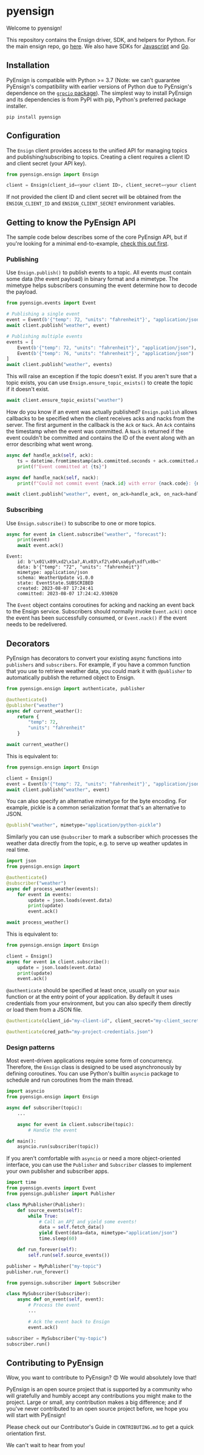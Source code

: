 # pyensign
Welcome to pyensign!

This repository contains the Ensign driver, SDK, and helpers for Python. For the main ensign repo, go [here](https://github.com/rotationalio/ensign). We also have SDKs for [Javascript](https://github.com/rotationalio/ensignjs) and [Go](https://github.com/rotationalio/goensign).

## Installation

PyEnsign is compatible with Python >= 3.7 (Note: we can't guarantee PyEnsign's compatibility with earlier versions of Python due to PyEnsign's dependence on the [`grpcio` package](https://pypi.org/project/grpcio/)). The simplest way to install PyEnsign and its dependencies is from PyPI with pip, Python's preferred package installer.

```
pip install pyensign
```

## Configuration

The `Ensign` client provides access to the unified API for managing topics and publishing/subscribing to topics. Creating a client requires a client ID and client secret (your API key).

```python
from pyensign.ensign import Ensign

client = Ensign(client_id=<your client ID>, client_secret=<your client secret>)
```

If not provided the client ID and client secret will be obtained from the `ENSIGN_CLIENT_ID` and `ENSIGN_CLIENT_SECRET` environment variables.

## Getting to know the PyEnsign API

The sample code below describes some of the core PyEnsign API, but if you're looking for a minimal end-to-example, [check this out first](https://github.com/rotationalio/ensign-examples/tree/main/python/minimal).

### Publishing

Use `Ensign.publish()` to publish events to a topic. All events must contain some data (the event payload) in binary format and a mimetype. The mimetype helps subscribers consuming the event determine how to decode the payload.

```python
from pyensign.events import Event

# Publishing a single event
event = Event(b'{"temp": 72, "units": "fahrenheit"}', "application/json")
await client.publish("weather", event)

# Publishing multiple events
events = [
    Event(b'{"temp": 72, "units": "fahrenheit"}', "application/json"),
    Event(b'{"temp": 76, "units": "fahrenheit"}', "application/json")
]
await client.publish("weather", events)
```

This will raise an exception if the topic doesn't exist. If you aren't sure that a topic exists, you can use `Ensign.ensure_topic_exists()` to create the topic if it doesn't exist.

```python
await client.ensure_topic_exists("weather")
```

How do you know if an event was actually published? `Ensign.publish` allows callbacks to be specified when the client receives acks and nacks from the server. The first argument in the callback is the `Ack` or `Nack`. An `Ack` contains the timestamp when the event was committed. A `Nack` is returned if the event couldn't be committed and contains the ID of the event along with an error describing what went wrong.


```python
async def handle_ack(self, ack):
    ts = datetime.fromtimestamp(ack.committed.seconds + ack.committed.nanos / 1e9)
    print(f"Event committed at {ts}")

async def handle_nack(self, nack):
    print(f"Could not commit event {nack.id} with error {nack.code}: {nack.error}")

await client.publish("weather", event, on_ack=handle_ack, on_nack=handle_nack)
```

### Subscribing

Use `Ensign.subscribe()` to subscribe to one or more topics.

```python
async for event in client.subscribe("weather", "forecast"):
    print(event)
    await event.ack()
```

```
Event:
	id: b'\x01\x89\xd2\x1a?,A\x03\xf2\x04\xa6yd\xdf\x0b<'
	data: b'{"temp": "72", "units": "fahrenheit"}'
	mimetype: application/json
	schema: WeatherUpdate v1.0.0
	state: EventState.SUBSCRIBED
	created: 2023-08-07 17:24:41
	committed: 2023-08-07 17:24:42.930920
```

The `Event` object contains coroutines for acking and nacking an event back to the Ensign service. Subscribers should normally invoke `Event.ack()` once the event has been successfully consumed, or `Event.nack()` if the event needs to be redelivered.

## Decorators

PyEnsign has decorators to convert your existing async functions into `publishers` and `subscribers`. For example, if you have a common function that you use to retrieve weather data, you could mark it with `@publisher` to automatically publish the returned object to Ensign.

```python
from pyensign.ensign import authenticate, publisher

@authenticate()
@publisher("weather")
async def current_weather():
    return {
        "temp": 72,
        "units": "fahrenheit"
    }

await current_weather()
```

This is equivalent to:

```python
from pyensign.ensign import Ensign

client = Ensign()
event = Event(b'{"temp": 72, "units": "fahrenheit"}', "application/json")
await client.publish("weather", event)
```

You can also specify an alternative mimetype for the byte encoding. For example, pickle is a common serialization format that's an alternative to JSON.

```python
@publish("weather", mimetype="application/python-pickle")
```

Similarly you can use `@subscriber` to mark a subscriber which processes the weather data directly from the topic, e.g. to serve up weather updates in real time.

```python
import json
from pyensign.ensign import 

@authenticate()
@subscriber("weather")
async def process_weather(events):
    for event in events:
        update = json.loads(event.data)
        print(update)
        event.ack()

await process_weather()
```

This is equivalent to:

```python
from pyensign.ensign import Ensign

client = Ensign()
async for event in client.subscribe():
    update = json.loads(event.data)
    print(update)
    event.ack()
```

`@authenticate` should be specified at least once, usually on your `main` function or at the entry point of your application. By default it uses credentials from your environment, but you can also specify them directly or load them from a JSON file.

```python
@authenticate(client_id="my-client-id", client_secret="my-client_secret")

@authenticate(cred_path="my-project-credentials.json")
```

### Design patterns

Most event-driven applications require some form of concurrency. Therefore, the `Ensign` class is designed to be used asynchronously by defining coroutines. You can use Python's builtin `asyncio` package to schedule and run coroutines from the main thread.

```python
import asyncio
from pyensign.ensign import Ensign

async def subscriber(topic):
    ...

    async for event in client.subscribe(topic):
        # Handle the event

def main():
    asyncio.run(subscriber(topic))
```

If you aren't comfortable with `asyncio` or need a more object-oriented interface, you can use the `Publisher` and `Subscriber` classes to implement your own publisher and subscriber apps.

```python
import time
from pyensign.events import Event
from pyensign.publisher import Publisher

class MyPublisher(Publisher):
    def source_events(self):
        while True:
            # Call an API and yield some events!
            data = self.fetch_data()
            yield Event(data=data, mimetype="application/json")
            time.sleep(60)

    def run_forever(self):
        self.run(self.source_events())

publisher = MyPublisher("my-topic")
publisher.run_forever()
```

```python
from pyensign.subscriber import Subscriber

class MySubscriber(Subscriber):
    async def on_event(self, event):
        # Process the event
        ...

        # Ack the event back to Ensign
        event.ack()

subscriber = MySubscriber("my-topic")
subscriber.run()
```


## Contributing to PyEnsign

Wow, you want to contribute to PyEnsign? 😍 We would absolutely love that!

PyEnsign is an open source project that is supported by a community who will gratefully and humbly accept any contributions you might make to the project. Large or small, any contribution makes a big difference; and if you've never contributed to an open source project before, we hope you will start with PyEnsign!

Please check out our Contributor's Guide in `CONTRIBUTING.md` to get a quick orientation first.

We can't wait to hear from you!